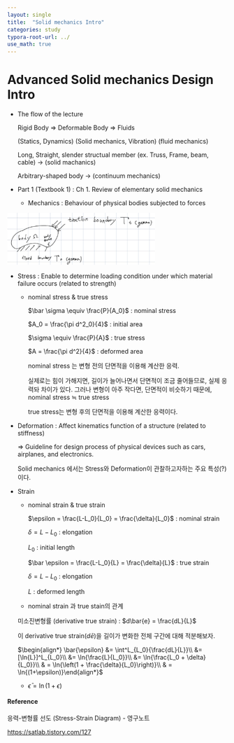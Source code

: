 ```yaml
---
layout: single
title:  "Solid mechanics Intro"
categories: study
typora-root-url: ../
use_math: true
---
```


# Advanced Solid mechanics Design Intro

- The flow of the lecture

  Rigid Body       $\Rightarrow$                    Deformable Body                            $\Rightarrow$                Fluids

  (Statics,  Dynamics)             (Solid mechanics, Vibration)                           (fluid mechanics)

  

  Long, Straight, slender   structual member (ex. Truss, Frame, beam, cable) $\rightarrow$ (solid machanics)

  Arbitrary-shaped body $\rightarrow$ (continuum mechanics)



- Part 1 (Textbook 1) : Ch 1. Review of elementary solid mechanics
  - Mechanics : Behaviour of physical bodies subjected to forces

<img src="/images/2023-08-28-Solid mechanics Intro/image-20230828154138938.png" alt="image-20230828154138938" style="zoom:33%;" />

  - Stress : Enable to determine loading condition under which material failure occurs (related to strength)

    - nominal stress & true stress

      $\bar \sigma \equiv \frac{P}{A_0}$ : nominal stress

      $A_0 = \frac{\pi d^2_0}{4}$ : initial area

      
      
      $\sigma \equiv \frac{P}{A}$ : true stress
      
      $A = \frac{\pi d^2}{4}$ : deformed area
      
      
      
      nominal stress 는 변형 전의 단면적을 이용해 계산한 응력.
      
      실제로는 힘이 가해지면, 길이가 늘어나면서  단면적이 조금 줄어들므로, 실제 응력돠 차이가 있다.
      그러나 변형이 아주 작다면, 단면적이 비슷하기 때문에, nominal stress $\fallingdotseq$ true stress
      
      true stress는 변형 후의 단면적을 이용해 계산한 응력이다. 


  - Deformation : Affect kinematics function of a structure (related to stiffness)

    $\Rightarrow$ Guideline for design process of physical devices such as cars, airplanes, and electronics.
    
    
    
    Solid mechanics 에서는 Stress와 Deformation이 관찰하고자하는 주요 특성(?)이다.

- Strain

  - nominal strain & true strain

    $\epsilon = \frac{L-L_0}{L_0} = \frac{\delta}{L_0}$ : nominal strain

    $\delta = L-L_0$ : elongation

    $L_0$ : initial length

    $\bar \epsilon = \frac{L-L_0}{L} = \frac{\delta}{L}$ : true strain

    $\delta = L-L_0$ : elongation

    $L$ : deformed length
  
  -  nominal strain 과 true stain의 관계
  
    미소진변형률 (derivative true strain) : $d\bar{e} = \frac{dL}{L}$
  
    이 derivative true strain($d\bar{e}$)을 길이가 변화한 전체 구간에 대해 적분해보자.
  
    $\begin{align*}
    \bar{\epsilon} &= \int^L_{L_0}{\frac{dL}{L}}\\
    &=[\ln{L}]^L_{L_0}\\
    &= \ln{\frac{L}{L_0}}\\
    &= \ln{\frac{L_0 + \delta}{L_0}}\\
    & = \ln{\left(1 + \frac{\delta}{L_0}\right)}\\
    & = \ln{(1+\epsilon)}\end{align*}$
  
  - $\bar{\epsilon} = \ln(1 + \epsilon)$
  
    

#### Reference

응력-변형률 선도 (Stress-Strain Diagram)  - 영구노트

https://satlab.tistory.com/127